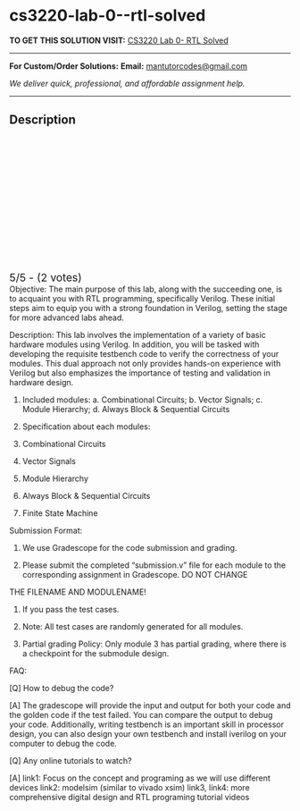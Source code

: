 # cs3220-lab-0--rtl-solved
**TO GET THIS SOLUTION VISIT:** [CS3220 Lab 0- RTL Solved](https://mantutor.com/product/cs3220-lab-0-rtl-getting-started-solved/)


---

**For Custom/Order Solutions:** **Email:** mantutorcodes@gmail.com  

*We deliver quick, professional, and affordable assignment help.*

---

<h2>Description</h2>



<div class="kk-star-ratings kksr-auto kksr-align-center kksr-valign-top" data-payload="{&quot;align&quot;:&quot;center&quot;,&quot;id&quot;:&quot;113802&quot;,&quot;slug&quot;:&quot;default&quot;,&quot;valign&quot;:&quot;top&quot;,&quot;ignore&quot;:&quot;&quot;,&quot;reference&quot;:&quot;auto&quot;,&quot;class&quot;:&quot;&quot;,&quot;count&quot;:&quot;2&quot;,&quot;legendonly&quot;:&quot;&quot;,&quot;readonly&quot;:&quot;&quot;,&quot;score&quot;:&quot;5&quot;,&quot;starsonly&quot;:&quot;&quot;,&quot;best&quot;:&quot;5&quot;,&quot;gap&quot;:&quot;4&quot;,&quot;greet&quot;:&quot;Rate this product&quot;,&quot;legend&quot;:&quot;5\/5 - (2 votes)&quot;,&quot;size&quot;:&quot;24&quot;,&quot;title&quot;:&quot;CS3220 Lab 0- RTL  Solved&quot;,&quot;width&quot;:&quot;138&quot;,&quot;_legend&quot;:&quot;{score}\/{best} - ({count} {votes})&quot;,&quot;font_factor&quot;:&quot;1.25&quot;}">

<div class="kksr-stars">

<div class="kksr-stars-inactive">
            <div class="kksr-star" data-star="1" style="padding-right: 4px">


<div class="kksr-icon" style="width: 24px; height: 24px;"></div>
        </div>
            <div class="kksr-star" data-star="2" style="padding-right: 4px">


<div class="kksr-icon" style="width: 24px; height: 24px;"></div>
        </div>
            <div class="kksr-star" data-star="3" style="padding-right: 4px">


<div class="kksr-icon" style="width: 24px; height: 24px;"></div>
        </div>
            <div class="kksr-star" data-star="4" style="padding-right: 4px">


<div class="kksr-icon" style="width: 24px; height: 24px;"></div>
        </div>
            <div class="kksr-star" data-star="5" style="padding-right: 4px">


<div class="kksr-icon" style="width: 24px; height: 24px;"></div>
        </div>
    </div>

<div class="kksr-stars-active" style="width: 138px;">
            <div class="kksr-star" style="padding-right: 4px">


<div class="kksr-icon" style="width: 24px; height: 24px;"></div>
        </div>
            <div class="kksr-star" style="padding-right: 4px">


<div class="kksr-icon" style="width: 24px; height: 24px;"></div>
        </div>
            <div class="kksr-star" style="padding-right: 4px">


<div class="kksr-icon" style="width: 24px; height: 24px;"></div>
        </div>
            <div class="kksr-star" style="padding-right: 4px">


<div class="kksr-icon" style="width: 24px; height: 24px;"></div>
        </div>
            <div class="kksr-star" style="padding-right: 4px">


<div class="kksr-icon" style="width: 24px; height: 24px;"></div>
        </div>
    </div>
</div>


<div class="kksr-legend" style="font-size: 19.2px;">
            5/5 - (2 votes)    </div>
    </div>
Objective: The main purpose of this lab, along with the succeeding one, is to acquaint you with RTL programming, specifically Verilog. These initial steps aim to equip you with a strong foundation in Verilog, setting the stage for more advanced labs ahead.

Description: This lab involves the implementation of a variety of basic hardware modules using Verilog. In addition, you will be tasked with developing the requisite testbench code to verify the correctness of your modules. This dual approach not only provides hands-on experience with Verilog but also emphasizes the importance of testing and validation in hardware design.

1. Included modules: a. Combinational Circuits; b. Vector Signals; c. Module Hierarchy; d. Always Block &amp; Sequential Circuits

2. Specification about each modules:

3. Combinational Circuits

4. Vector Signals

5. Module Hierarchy

6. Always Block &amp; Sequential Circuits

7. Finite State Machine

Submission Format:

1. We use Gradescope for the code submission and grading.

2. Please submit the completed “submission.v” file for each module to the corresponding assignment in Gradescope. DO NOT CHANGE

THE FILENAME AND MODULENAME!

1. If you pass the test cases.

2. Note: All test cases are randomly generated for all modules.

3. Partial grading Policy: Only module 3 has partial grading, where there is a checkpoint for the submodule design.

FAQ:

[Q] How to debug the code?

[A] The gradescope will provide the input and output for both your code and the golden code if the test failed. You can compare the output to debug your code. Additionally, writing testbench is an important skill in processor design, you can also design your own testbench and install iverilog on your computer to debug the code.

[Q] Any online tutorials to watch?

[A] link1: Focus on the concept and programing as we will use different devices link2: modelsim (similar to vivado xsim) link3, link4: more comprehensive digital design and RTL programing tutorial videos
